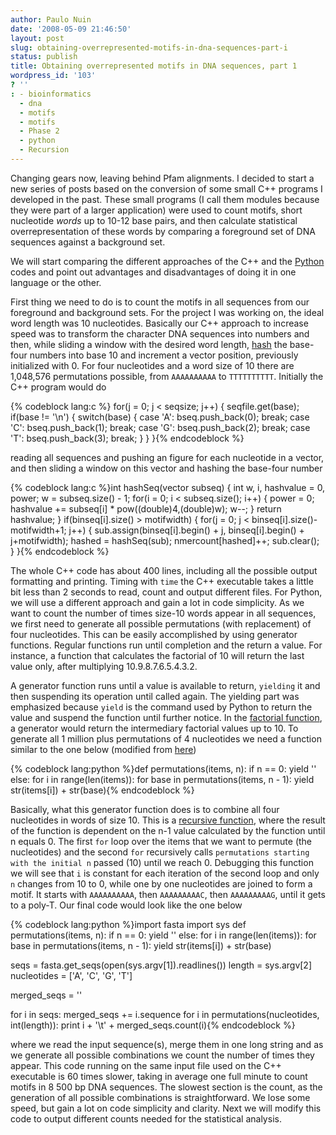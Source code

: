 ```yaml
---
author: Paulo Nuin
date: '2008-05-09 21:46:50'
layout: post
slug: obtaining-overrepresented-motifs-in-dna-sequences-part-i
status: publish
title: Obtaining overrepresented motifs in DNA sequences, part 1
wordpress_id: '103'
? ''
: - bioinformatics
  - dna
  - motifs
  - motifs
  - Phase 2
  - python
  - Recursion
---
```


Changing gears now, leaving behind Pfam alignments. I decided to start a
new series of posts based on the conversion of some small C++ programs I
developed in the past. These small programs (I call them modules because
they were part of a larger application) were used to count motifs, short
nucleotide *words* up to 10-12 base pairs, and then calculate
statistical overrepresentation of these words by comparing a foreground
set of DNA sequences against a background set. 

We will start comparing
the different approaches of the C++ and the
[Python](http://python.org/ "Python (programming language)") codes and
point out advantages and disadvantages of doing it in one language or
the other. 

First thing we need to do is to count the motifs in all
sequences from our foreground and background sets. For the project I was
working on, the ideal word length was 10 nucleotides. Basically our C++
approach to increase speed was to transform the character DNA sequences
into numbers and then, while sliding a window with the desired word
length,
[hash](http://en.wikipedia.org/wiki/Hash_function "Hash function") the
base-four numbers into base 10 and increment a vector position,
previously initialized with 0. For four nucleotides and a word size of
10 there are 1,048,576 permutations possible, from `AAAAAAAAAA` to
`TTTTTTTTTT`. Initially the C++ program would do 

{% codeblock lang:c %}
for(j = 0; j < seqsize; j++) 
{
	seqfile.get(base); 
	if(base != '\n') 
	{ 
		switch(base) 
		{ 
		case 'A': 
			bseq.push_back(0); 
			break; 
		case 'C': 
			bseq.push_back(1); 
			break; 
		case 'G': 
			bseq.push_back(2); 
			break;
		case 'T': 
			bseq.push_back(3); 
			break; 
		} 
	} 
}{% endcodeblock %}


 reading all
sequences and pushing an figure for each nucleotide in a vector, and
then sliding a window on this vector and hashing the base-four number


{% codeblock lang:c %}int hashSeq(vector subseq) { int w, i,
hashvalue = 0, power; w = subseq.size() - 1; for(i = 0; i <
subseq.size(); i++) { power = 0; hashvalue += subseq[i] \*
pow((double)4,(double)w); w--; } return hashvalue; } if(binseq[i].size()
\> motifwidth) { for(j = 0; j < binseq[i].size()-motifwidth+1; j++) {
sub.assign(binseq[i].begin() + j, binseq[i].begin() + j+motifwidth);
hashed = hashSeq(sub); nmercount[hashed]++; sub.clear(); }
}{% endcodeblock %} 


The whole C++ code has about 400 lines, including all the
possible output formatting and printing. Timing with `time` the C++
executable takes a little bit less than 2 seconds to read, count and
output different files. For Python, we will use a different approach and
gain a lot in code simplicity. As we want to count the number of times
size-10 words appear in all sequences, we first need to generate all
possible permutations (with replacement) of four nucleotides. This can
be easily accomplished by using generator functions. Regular functions
run until completion and the return a value. For instance, a function
that calculates the factorial of 10 will return the last value only,
after multiplying 10.9.8.7.6.5.4.3.2. 

A generator function runs until a
value is available to return, `yielding` it and then suspending its
operation until called again. The yielding part was emphasized because
`yield` is the command used by Python to return the value and suspend
the function until further notice. In the [factorial function](http://en.wikipedia.org/wiki/Factorial "Factorial"), a
generator would return the intermediary factorial values up to 10. To
generate all 1 million plus permutations of 4 nucleotides we need a
function similar to the one below (modified from
[here](http://aspn.activestate.com/ASPN/Cookbook/Python/Recipe/190465))


{% codeblock lang:python %}def permutations(items, n): 
	if n == 0:
		yield '' 
	else: 
		for i in range(len(items)): 
			for base in permutations(items, n - 1): 
				yield str(items[i]) + str(base){% endcodeblock %}


Basically, what this generator function does is to combine all four
nucleotides in words of size 10. This is a [recursive
function](http://en.wikipedia.org/wiki/Recursion_(computer_science) "Recursion (computer science)"),
where the result of the function is dependent on the n-1 value
calculated by the function until n equals 0. The first `for` loop over
the items that we want to permute (the nucleotides) and the second `for`
recursively calls `permutations starting with the initial n` passed (10)
until we reach 0. Debugging this function we will see that `i` is
constant for each iteration of the second loop and only `n` changes from
10 to 0, while one by one nucleotides are joined to form a motif. It
starts with `AAAAAAAAAA`, then `AAAAAAAAAC`, then `AAAAAAAAAG`, until it gets
to a poly-T. Our final code would look like the one below 

{% codeblock lang:python %}import fasta 
import sys 
def permutations(items, n): 
	if n == 0: 
		yield '' 
	else: 
		for i in range(len(items)): 
			for base in permutations(items, n - 1): 
				yield str(items[i]) + str(base) 

seqs = fasta.get_seqs(open(sys.argv[1]).readlines()) 
length = sys.argv[2]
nucleotides = ['A', 'C', 'G', 'T'] 

merged_seqs = '' 

for i in seqs: 
	merged_seqs += i.sequence 
	for i in permutations(nucleotides, int(length)): 
		print i + '\t' + merged_seqs.count(i){% endcodeblock %} 
		
where
we read the input sequence(s), merge them in one long string and as we
generate all possible combinations we count the number of times they
appear. This code running on the same input file used on the C++
executable is 60 times slower, taking in average one full minute to
count motifs in 8 500 bp DNA sequences. The slowest section is the
count, as the generation of all possible combinations is
straightforward. We lose some speed, but gain a lot on code simplicity
and clarity. Next we will modify this code to output different counts
needed for the statistical analysis.

